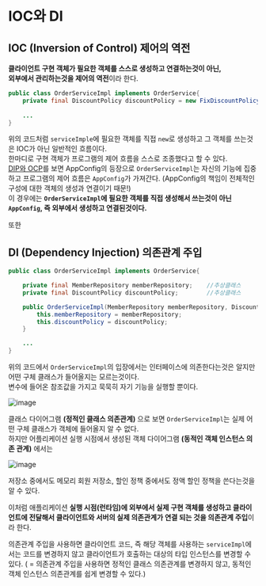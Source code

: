 # IOC와 DI

## IOC (Inversion of Control) 제어의 역전
**클라이언트 구현 객체가 필요한 객체를 스스로 생성하고 연결하는것이 아닌,   
외부에서 관리하는것을 제어의 역전**이라 한다.
```java
public class OrderServiceImpl implements OrderService{
    private final DiscountPolicy discountPolicy = new FixDiscountPolicy();
    
    ...
}
```
위의 코드처럼 `serviceImple`에 필요한 객체를 직접 `new`로 생성하고 그 객체를 쓰는것은 IOC가 아닌 일반적인 흐름이다.   
한마디로 구현 객체가 프로그램의 제어 흐름을 스스로 조종했다고 할 수 있다.    
[DIP와 OCP](https://github.com/MJeong00/TIL/blob/main/DIP%EC%99%80%20OCP.md)를 보면 AppConfig의 등장으로
`OrderServiceImpl`는 자신의 기능에 집중하고 프로그램의 제어 흐름은 `AppConfig`가 가져간다. (AppConfig의 책임이 전체적인 구성에 대한 객체의 생성과 연결이기 때문!)   
이 경우에는 **`OrderServiceImpl`에 필요한 객체를 직접 생성해서 쓰는것이 아닌 `AppConfig`, 즉 외부에서 생성하고 연결된것이다.**
      
또한    
## DI (Dependency Injection) 의존관계 주입
```java
public class OrderServiceImpl implements OrderService{

    private final MemberRepository memberRepository;    //추상클래스
    private final DiscountPolicy discountPolicy;        //추상클래스

    public OrderServiceImpl(MemberRepository memberRepository, DiscountPolicy discountPolicy) {
        this.memberRepository = memberRepository;
        this.discountPolicy = discountPolicy;
    }

    ...
}
```
위의 코드에서 `OrderServiceImpl`의 입장에서는 인터페이스에 의존한다는것은 알지만 어떤 구체 클래스가 들어올지는 모르는것이다.    
변수에 들어온 참조값을 가지고 묵묵히 자기 기능을 실행할 뿐이다.   


![image](https://user-images.githubusercontent.com/108853290/182585936-496a63c6-ad45-4b28-9578-1906425f4cda.png)   
   
클래스 다이어그램 **(정적인 클래스 의존관계)** 으로 보면 `OrderServiceImpl`는 실제 어떤 구체 클래스가 객체에 들어올지 알 수 없다.   
하지만 어플리케이션 실행 시점에서 생성된 객체 다이어그램 **(동적인 객체 인스턴스 의존 관계)** 에서는    

![image](https://user-images.githubusercontent.com/108853290/182586953-982ca10d-2df9-4227-a8f2-d35d9f65b104.png)   

저장소 중에서도 메모리 회원 저장소, 할인 정책 중에서도 정액 할인 정책을 쓴다는것을 알 수 있다.   

이처럼 애플리케이션 **실행 시점(런타임)에 외부에서 실제 구현 객체를 생성하고 클라이언트에 전달해서
클라이언트와 서버의 실제 의존관계가 연결 되는 것을 의존관계 주입**이라 한다.   
   
의존관계 주입을 사용하면 클라이언트 코드, 즉 해당 객체를 사용하는 `serviceImpl`에서는 코드를 변경하지 않고 클라이언트가 호출하는 대상의 타입 인스턴스를 변경할 수 있다.
( = 의존관계 주입을 사용하면 정적인 클래스 의존관계를 변경하지 않고, 동적인 객체 인스턴스 의존관계를 쉽게 변경할 수 있다.)
